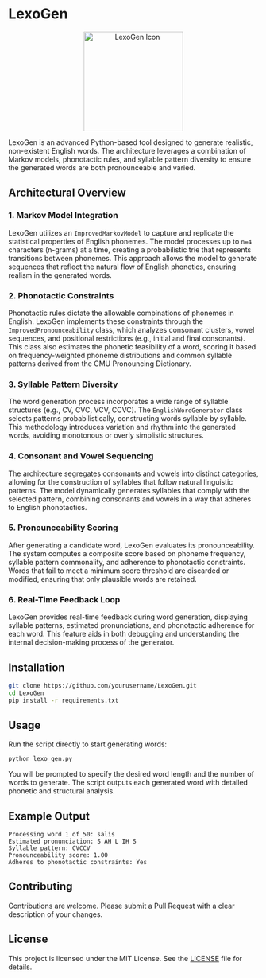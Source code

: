 # LexoGen

<p align="center">
  <img src="icon.svg" alt="LexoGen Icon" width="200"/>
</p>

LexoGen is an advanced Python-based tool designed to generate realistic, non-existent English words. The architecture leverages a combination of Markov models, phonotactic rules, and syllable pattern diversity to ensure the generated words are both pronounceable and varied.

## Architectural Overview

### 1. **Markov Model Integration**
LexoGen utilizes an `ImprovedMarkovModel` to capture and replicate the statistical properties of English phonemes. The model processes up to `n=4` characters (n-grams) at a time, creating a probabilistic trie that represents transitions between phonemes. This approach allows the model to generate sequences that reflect the natural flow of English phonetics, ensuring realism in the generated words.

### 2. **Phonotactic Constraints**
Phonotactic rules dictate the allowable combinations of phonemes in English. LexoGen implements these constraints through the `ImprovedPronounceability` class, which analyzes consonant clusters, vowel sequences, and positional restrictions (e.g., initial and final consonants). This class also estimates the phonetic feasibility of a word, scoring it based on frequency-weighted phoneme distributions and common syllable patterns derived from the CMU Pronouncing Dictionary.

### 3. **Syllable Pattern Diversity**
The word generation process incorporates a wide range of syllable structures (e.g., CV, CVC, VCV, CCVC). The `EnglishWordGenerator` class selects patterns probabilistically, constructing words syllable by syllable. This methodology introduces variation and rhythm into the generated words, avoiding monotonous or overly simplistic structures.

### 4. **Consonant and Vowel Sequencing**
The architecture segregates consonants and vowels into distinct categories, allowing for the construction of syllables that follow natural linguistic patterns. The model dynamically generates syllables that comply with the selected pattern, combining consonants and vowels in a way that adheres to English phonotactics.

### 5. **Pronounceability Scoring**
After generating a candidate word, LexoGen evaluates its pronounceability. The system computes a composite score based on phoneme frequency, syllable pattern commonality, and adherence to phonotactic constraints. Words that fail to meet a minimum score threshold are discarded or modified, ensuring that only plausible words are retained.

### 6. **Real-Time Feedback Loop**
LexoGen provides real-time feedback during word generation, displaying syllable patterns, estimated pronunciations, and phonotactic adherence for each word. This feature aids in both debugging and understanding the internal decision-making process of the generator.

## Installation

```bash
git clone https://github.com/yourusername/LexoGen.git
cd LexoGen
pip install -r requirements.txt
```

## Usage

Run the script directly to start generating words:

```bash
python lexo_gen.py
```

You will be prompted to specify the desired word length and the number of words to generate. The script outputs each generated word with detailed phonetic and structural analysis.

## Example Output

```
Processing word 1 of 50: salis
Estimated pronunciation: S AH L IH S
Syllable pattern: CVCCV
Pronounceability score: 1.00
Adheres to phonotactic constraints: Yes
```

## Contributing

Contributions are welcome. Please submit a Pull Request with a clear description of your changes.

## License

This project is licensed under the MIT License. See the [LICENSE](LICENSE) file for details.
